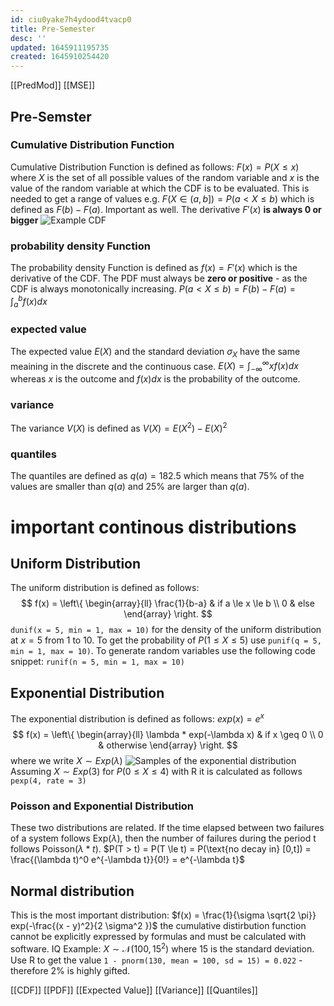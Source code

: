 ```yaml
---
id: ciu0yake7h4ydood4tvacp0
title: Pre-Semester
desc: ''
updated: 1645911195735
created: 1645910254420
---
```

[[PredMod]] [[MSE]]
## Pre-Semster
### Cumulative Distribution Function
Cumulative Distribution Function is defined as follows: $F(x) = P(X \le x)$ where $X$ is the set of all possible values of the random variable and $x$ is the value of the random variable at which the CDF is to be evaluated. 
This is needed to get a range of values e.g. $F(X \in (a,b]) = P(a < X \le b)$ which is defined as $F(b) - F(a)$. Important as well. The derivative $F'(x)$ **is always 0 or bigger**
![Example CDF](../../attachments/Example%20CDF.png)

### probability density Function
The probability density Function is defined as $f(x) = F'(x)$ which is the derivative of the CDF.
The PDF must always be **zero or positive** - as the CDF is always monotonically increasing.
$P(a < X \le b) = F(b) - F(a) = \int_a^b f(x)dx$

### expected value
The expected value $E(X)$ and the standard deviation $\sigma_X$ have the same meaining in the discrete and the continuous case.
$E(X) = \int_{-\infty}^{\infty} x f(x) dx$ whereas $x$ is the outcome and $f(x) dx$ is the probability of the outcome.
### variance 
The variance $V(X)$ is defined as $V(X) = E(X^2) - E(X)^2$
### quantiles
The quantiles are defined as $q(a) = 182.5$ which means that 75% of the values are smaller than $q(a)$ and 25% are larger than $q(a)$.

# important continous distributions

## Uniform Distribution
The uniform distribution is defined as follows:
$$
f(x) = \left\{
    \begin{array}{ll}
        \frac{1}{b-a} & if a \le x \le b \\
        0 & else
    \end{array}
\right.
$$
`dunif(x = 5, min = 1, max = 10)` for the density of the uniform distribution at $x = 5$ from $1$ to $10$.
To get the probability of $P(1 \le X \le 5)$ use `punif(q = 5, min = 1, max = 10)`.
To generate random variables use the following code snippet: `runif(n = 5, min = 1, max = 10)`

## Exponential Distribution
The exponential distribution is defined as follows:
$exp(x) = e^x$
$$
f(x) = \left\{
    \begin{array}{ll}
        \lambda * exp(-\lambda x) & if x \geq 0 \\
        0 & otherwise
    \end{array}
\right.
$$
where we write $X \sim Exp(\lambda)$
![Samples of the exponential distribution](../../attachments/ExponentialDistribution.png)
Assuming $X \sim Exp(3)$ for $P(0 \le X \le 4)$ with R it is calculated as follows `pexp(4, rate = 3)`

### Poisson and Exponential Distribution
These two distributions are related. If the time elapsed between two failures of a system follows Exp($\lambda$), then the number of failures during the period t follows Poisson($\lambda * t$).
$P(T > t) = P(T \le t) = P(\text{no decay in} [0,t]) = \frac{(\lambda t)^0 e^{-\lambda t}}{0!} = e^{-\lambda t}$

## Normal distribution
This is the most important distribution: 
$f(x) = \frac{1}{\sigma \sqrt{2 \pi}} exp(-\frac{(x - y)^2}{2 \sigma^2 })$
the cumulative distirbution function cannot be explicitly expressed by formulas and must be calculated with software.
IQ Example:
$X \sim \mathcal{N}(100, 15^2)$ where 15 is the standard deviation.
Use R to get the value `1 - pnorm(130, mean = 100, sd = 15) = 0.022` - therefore 2% is highly gifted.



[[CDF]] [[PDF]] [[Expected Value]] [[Variance]] [[Quantiles]]